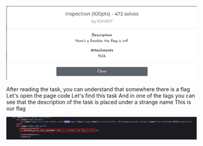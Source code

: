 ![](1.png)

After reading the task, you can understand that somewhere there is a flag
Let's open the page code
Let's find this task
And in one of the tags you can see that the description of the task is placed under a strange name
This is our flag

![](2.png)
